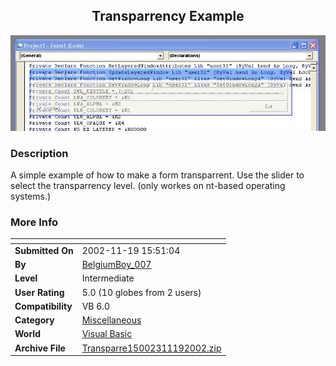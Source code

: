 ﻿<div align="center">

## Transparrency Example

<img src="PIC200211191437385254.JPG">
</div>

### Description

A simple example of how to make a form transparrent. Use the slider to select the transparrency level. (only workes on nt-based operating systems.)
 
### More Info
 


<span>             |<span>
---                |---
**Submitted On**   |2002-11-19 15:51:04
**By**             |[BelgiumBoy\_007](https://github.com/Planet-Source-Code/PSCIndex/blob/master/ByAuthor/belgiumboy-007.md)
**Level**          |Intermediate
**User Rating**    |5.0 (10 globes from 2 users)
**Compatibility**  |VB 6\.0
**Category**       |[Miscellaneous](https://github.com/Planet-Source-Code/PSCIndex/blob/master/ByCategory/miscellaneous__1-1.md)
**World**          |[Visual Basic](https://github.com/Planet-Source-Code/PSCIndex/blob/master/ByWorld/visual-basic.md)
**Archive File**   |[Transparre15002311192002\.zip](https://github.com/Planet-Source-Code/belgiumboy-007-transparrency-example__1-40886/archive/master.zip)









